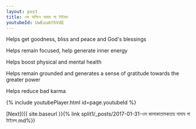 ```yaml
---
layout: post
title: ওম খালিনে নামায গা টাইমস
youtubeId: UwEuumthVdE
---
```

 
 
Helps get goodness, bliss and peace and God's blessings
 
Helps remain focused, help generate inner energy 
 
Helps boost physical and mental health 
 
Helps remain grounded and generates a sense of gratitude towards the greater power 
 
Helps reduce bad karma
 
 
 
 


{% include youtubePlayer.html id=page.youtubeId %}
 
[Next]({{ site.baseurl }}{% link  split1/_posts/2017-01-31-ওম কালাকাতামকতায় নামায গা টাইমস.md%})
 
